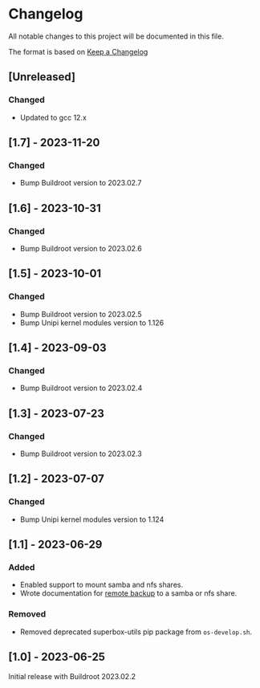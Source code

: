 # Changelog

All notable changes to this project will be documented in this file.

The format is based on [Keep a Changelog](https://keepachangelog.com/en/1.0.0/)

## [Unreleased]

### Changed

- Updated to gcc 12.x

## [1.7] - 2023-11-20

### Changed

- Bump Buildroot version to 2023.02.7

## [1.6] - 2023-10-31

### Changed

- Bump Buildroot version to 2023.02.6

## [1.5] - 2023-10-01

### Changed

- Bump Buildroot version to 2023.02.5
- Bump Unipi kernel modules version to 1.126

## [1.4] - 2023-09-03

### Changed

- Bump Buildroot version to 2023.02.4

## [1.3] - 2023-07-23

### Changed

- Bump Buildroot version to 2023.02.3

## [1.2] - 2023-07-07

### Changed

- Bump Unipi kernel modules version to 1.124

## [1.1] - 2023-06-29

### Added

- Enabled support to mount samba and nfs shares.
- Wrote documentation for [remote backup](docs/backup-config.md) to a samba or nfs share.

### Removed

- Removed deprecated superbox-utils pip package from `os-develop.sh`.

## [1.0] - 2023-06-25

Initial release with Buildroot 2023.02.2
